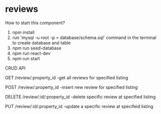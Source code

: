 # reviews
How to start this component?

1. npm install
2. run 'mysql -u root -p < database/schema.sql' command in the terminal to create database and table
3. npm run seed-database
4. npm run react-dev
5. npm run start

CRUD API


GET /review/:property_id -get all reviews for specified listing

POST /review/:property_id -insert new review for specified listing

DELETE /review/:id/:property_id -delete specific review at specified listing

PUT /review/:id/:property_id -update a specific review at specifeid listing
